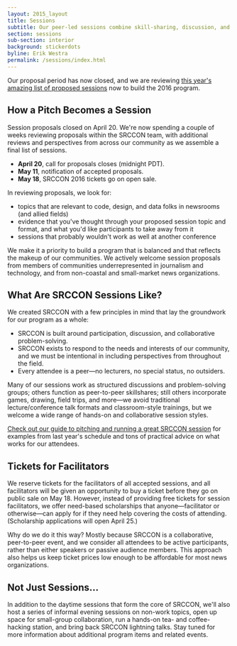 ```yaml
---
layout: 2015_layout
title: Sessions
subtitle: Our peer-led sessions combine skill-sharing, discussion, and collaboration. Proposals are open through April 20!
section: sessions
sub-section: interior
background: stickerdots
byline: Erik Westra
permalink: /sessions/index.html
---
```

Our proposal period has now closed, and we are reviewing [this year's amazing list of proposed sessions](/sessions/proposals) now to build the 2016 program.

## How a Pitch Becomes a Session
Session proposals closed on April 20. We're now spending a couple of weeks reviewing proposals within the SRCCON team, with additional reviews and perspectives from across our community as we assemble a final list of sessions.

* **April 20**, call for proposals closes (midnight PDT).
* **May 11**, notification of accepted proposals.
* **May 18**, SRCCON 2016 tickets go on open sale.

In reviewing proposals, we look for:

* topics that are relevant to code, design, and data folks in newsrooms (and allied fields)
* evidence that you've thought through your proposed session topic and format, and what you'd like participants to take away from it
* sessions that probably wouldn't work as well at another conference

We make it a priority to build a program that is balanced and that reflects the makeup of our communities. We actively welcome session proposals from members of communities underrepresented in journalism and technology, and from non-coastal and small-market news organizations.

## What Are SRCCON Sessions Like?

We created SRCCON with a few principles in mind that lay the groundwork for our program as a whole:

* SRCCON is built around participation, discussion, and collaborative problem-solving.
* SRCCON exists to respond to the needs and interests of our community, and we must be intentional in including perspectives from throughout the field.
* Every attendee is a peer—no lecturers, no special status, no outsiders.

Many of our sessions work as structured discussions and problem-solving groups; others function as peer-to-peer skillshares; still others incorporate games, drawing, field trips, and more—we avoid traditional lecture/conference talk formats and classroom-style trainings, but we welcome a wide range of hands-on and collaborative session styles.

[Check out our guide to pitching and running a great SRCCON session](/sessions/great_session) for examples from last year's schedule and tons of practical advice on what works for our attendees.

## Tickets for Facilitators

We reserve tickets for the facilitators of all accepted sessions, and all facilitators will be given an opportunity to buy a ticket before they go on public sale on May 18. However, instead of providing free tickets for session facilitators, we offer need-based scholarships that anyone—facilitator or otherwise—can apply for if they need help covering the costs of attending. (Scholarship applications will open April 25.)

Why do we do it this way? Mostly because SRCCON is a collaborative, peer-to-peer event, and we consider all attendees to be active participants, rather than either speakers or passive audience members.  This approach also helps us keep ticket prices low enough to be affordable for most news organizations.

## Not Just Sessions…

In addition to the daytime sessions that form the core of SRCCON, we'll also host a series of informal evening sessions on non-work topics, open up space for small-group collaboration, run a hands-on tea- and coffee-hacking station, and bring back SRCCON lightning talks. Stay tuned for more information about additional program items and related events.
